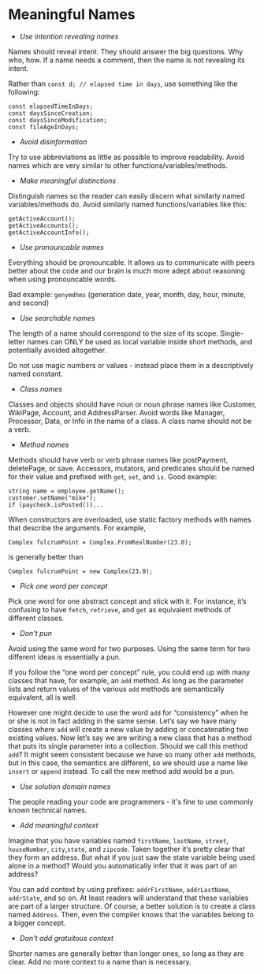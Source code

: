 # Meaningful Names

  * *Use intention revealing names*

Names should reveal intent. They should answer the big questions. Why who, how. If a name needs a comment, then the name is not revealing its intent.

Rather than `const d; // elapsed time in days`, use something like the following:

```
const elapsedTimeInDays;
const daysSinceCreation;
const daysSinceModification;
const fileAgeInDays;
```

  * *Avoid disinformation*

Try to use abbreviations as little as possible to improve readability. Avoid names which are very similar to other functions/variables/methods.

  * *Make meaningful distinctions*

Distinguish names so the reader can easily discern what similarly named variables/methods do. Avoid similarly named functions/variables like this:

```
getActiveAccount();
getActiveAccounts();
getActiveAccountInfo();
```

  * *Use pronouncable names*

Everything should be pronouncable. It allows us to communicate with peers better about the code and our brain is much more adept about reasoning when using pronouncable words.

Bad example: `genymdhms` (generation date, year, month, day, hour, minute, and second)

  * *Use searchable names*

The length of a name should correspond to the size of its scope. Single-letter names can ONLY be used as local variable inside short methods, and potentially avoided altogether.

Do not use magic numbers or values - instead place them in a descriptively named constant.

  * *Class names*

Classes and objects should have noun or noun phrase names like Customer, WikiPage, Account, and AddressParser. Avoid words like Manager, Processor, Data, or Info in the name of a class. A class name should not be a verb.

  * *Method names*

Methods should have verb or verb phrase names like postPayment, deletePage, or save. Accessors, mutators, and predicates should be named for their value and prefixed with `get`, `set`, and `is`. Good example:

```
string name = employee.getName();
customer.setName("mike");
if (paycheck.isPosted())...
```

When constructors are overloaded, use static factory methods with names that describe the arguments. For example,

```
Complex fulcrumPoint = Complex.FromRealNumber(23.0);
```

is generally better than

```
Complex fulcrumPoint = new Complex(23.0);
```

  * *Pick one word per concept*

Pick one word for one abstract concept and stick with it. For instance, it’s confusing to have `fetch`, `retrieve`, and `get` as equivalent methods of different classes.

  * *Don't pun*

Avoid using the same word for two purposes. Using the same term for two different ideas is essentially a pun.

If you follow the “one word per concept” rule, you could end up with many classes that have, for example, an `add` method. As long as the parameter lists and return values of the various `add` methods are semantically equivalent, all is well.

However one might decide to use the word `add` for “consistency” when he or she is not in fact adding in the same sense. Let’s say we have many classes where `add` will create a new value by adding or concatenating two existing values. Now let’s say we are writing a new class that has a method that puts its single parameter into a collection. Should we call this method `add`? It might seem consistent because we have so many other `add` methods, but in this case, the semantics are different, so we should use a name like `insert` or `append` instead. To call the new method add would be a pun.

  * *Use solution domain names*

The people reading your code are programmers - it's fine to use commonly known technical names.

  * *Add meaningful context*

Imagine that you have variables named `firstName`, `lastName`, `street`, `houseNumber`, `city`,`state`, and `zipcode`. Taken together it’s pretty clear that they form an address. But what if you just saw the state variable being used alone in a method? Would you automatically infer that it was part of an address?

You can add context by using prefixes: `addrFirstName`, `addrLastName`, `addrState`, and so on. At least readers will understand that these variables are part of a larger structure. Of course, a better solution is to create a class named `Address`. Then, even the compiler knows that the variables belong to a bigger concept.

  * *Don't add gratuitous context*

Shorter names are generally better than longer ones, so long as they are clear. Add no more context to a name than is necessary.
